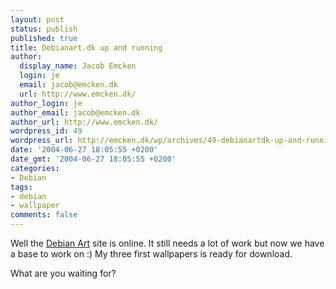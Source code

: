 ```yaml
---
layout: post
status: publish
published: true
title: Debianart.dk up and running
author:
  display_name: Jacob Emcken
  login: je
  email: jacob@emcken.dk
  url: http://www.emcken.dk/
author_login: je
author_email: jacob@emcken.dk
author_url: http://www.emcken.dk/
wordpress_id: 49
wordpress_url: http://emcken.dk/wp/archives/49-debianartdk-up-and-running.html
date: '2004-06-27 18:05:55 +0200'
date_gmt: '2004-06-27 18:05:55 +0200'
categories:
- Debian
tags:
- debian
- wallpaper
comments: false
---
```

Well the <a href="http://www.debianart.dk/">Debian Art</a> site is online. It still needs a lot of work but now we have a base to work on :)
My three first wallpapers is ready for download.

What are you waiting for?

